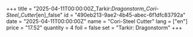 +++
title = "2025-04-11T00:00:00Z_Tarkir:_Dragonstorm_Cori-Steel_Cutter_[en]_false"
id = "490eb213-9ae2-4b45-abec-6f1dfc83792a"
date = "2025-04-11T00:00:00Z"
name = "Cori-Steel Cutter"
lang = ["en"]
price = "17.52"
quantity = 4
foil = false
set = "Tarkir: Dragonstorm"
+++
